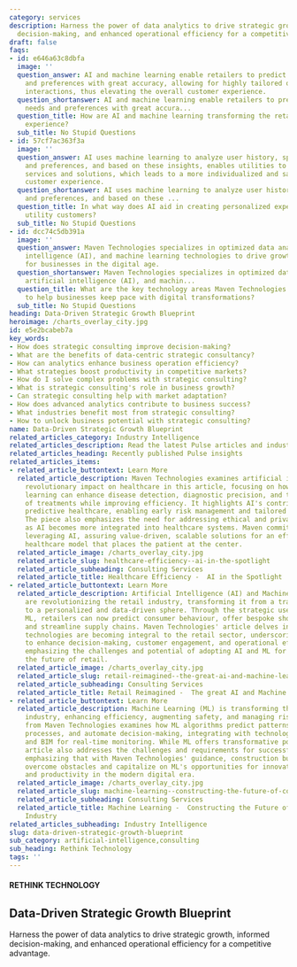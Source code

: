 ```yaml
---
category: services
description: Harness the power of data analytics to drive strategic growth, informed
  decision-making, and enhanced operational efficiency for a competitive advantage.
draft: false
faqs:
- id: e646a63c8dbfa
  image: ''
  question_answer: AI and machine learning enable retailers to predict customer needs
    and preferences with great accuracy, allowing for highly tailored offerings and
    interactions, thus elevating the overall customer experience.
  question_shortanswer: AI and machine learning enable retailers to predict customer
    needs and preferences with great accura...
  question_title: How are AI and machine learning transforming the retail customer
    experience?
  sub_title: No Stupid Questions
- id: 57cf7ac363f3a
  image: ''
  question_answer: AI uses machine learning to analyze user history, spot patterns
    and preferences, and based on these insights, enables utilities to offer customized
    services and solutions, which leads to a more individualized and satisfactory
    customer experience.
  question_shortanswer: AI uses machine learning to analyze user history, spot patterns
    and preferences, and based on these ...
  question_title: In what way does AI aid in creating personalized experiences for
    utility customers?
  sub_title: No Stupid Questions
- id: dcc74c5db391a
  image: ''
  question_answer: Maven Technologies specializes in optimized data analytics, artificial
    intelligence (AI), and machine learning technologies to drive growth and efficiency
    for businesses in the digital age.
  question_shortanswer: Maven Technologies specializes in optimized data analytics,
    artificial intelligence (AI), and machin...
  question_title: What are the key technology areas Maven Technologies focuses on
    to help businesses keep pace with digital transformations?
  sub_title: No Stupid Questions
heading: Data-Driven Strategic Growth Blueprint
heroimage: /charts_overlay_city.jpg
id: e5e2bcabeb7a
key_words:
- How does strategic consulting improve decision-making?
- What are the benefits of data-centric strategic consultancy?
- How can analytics enhance business operation efficiency?
- What strategies boost productivity in competitive markets?
- How do I solve complex problems with strategic consulting?
- What is strategic consulting's role in business growth?
- Can strategic consulting help with market adaptation?
- How does advanced analytics contribute to business success?
- What industries benefit most from strategic consulting?
- How to unlock business potential with strategic consulting?
name: Data-Driven Strategic Growth Blueprint
related_articles_category: Industry Intelligence
related_articles_description: Read the latest Pulse articles and industry insights.
related_articles_heading: Recently published Pulse insights
related_articles_items:
- related_article_buttontext: Learn More
  related_article_description: Maven Technologies examines artificial intelligence's
    revolutionary impact on healthcare in this article, focusing on how AI and machine
    learning can enhance disease detection, diagnostic precision, and the personalization
    of treatments while improving efficiency. It highlights AI's contributions to
    predictive healthcare, enabling early risk management and tailored patient care.
    The piece also emphasizes the need for addressing ethical and privacy concerns
    as AI becomes more integrated into healthcare systems. Maven commits to responsibly
    leveraging AI, assuring value-driven, scalable solutions for an efficient, cost-effective
    healthcare model that places the patient at the center.
  related_article_image: /charts_overlay_city.jpg
  related_article_slug: healthcare-efficiency--ai-in-the-spotlight
  related_article_subheading: Consulting Services
  related_article_title: Healthcare Efficiency -  AI in the Spotlight
- related_article_buttontext: Learn More
  related_article_description: Artificial Intelligence (AI) and Machine Learning (ML)
    are revolutionizing the retail industry, transforming it from a traditional marketplace
    to a personalized and data-driven sphere. Through the strategic use of AI and
    ML, retailers can now predict consumer behaviour, offer bespoke shopping experiences,
    and streamline supply chains. Maven Technologies' article delves into how these
    technologies are becoming integral to the retail sector, underscoring their capacity
    to enhance decision-making, customer engagement, and operational efficiency, while
    emphasizing the challenges and potential of adopting AI and ML for redefining
    the future of retail.
  related_article_image: /charts_overlay_city.jpg
  related_article_slug: retail-reimagined--the-great-ai-and-machine-learning-legend
  related_article_subheading: Consulting Services
  related_article_title: Retail Reimagined -  The great AI and Machine Learning legend
- related_article_buttontext: Learn More
  related_article_description: Machine Learning (ML) is transforming the construction
    industry, enhancing efficiency, augmenting safety, and managing risks. This article
    from Maven Technologies examines how ML algorithms predict patterns, streamline
    processes, and automate decision-making, integrating with technologies like IoT
    and BIM for real-time monitoring. While ML offers transformative potential, the
    article also addresses the challenges and requirements for successful integration,
    emphasizing that with Maven Technologies' guidance, construction businesses can
    overcome obstacles and capitalize on ML's opportunities for innovation, safety,
    and productivity in the modern digital era.
  related_article_image: /charts_overlay_city.jpg
  related_article_slug: machine-learning--constructing-the-future-of-construction-industry
  related_article_subheading: Consulting Services
  related_article_title: Machine Learning -  Constructing the Future of Construction
    Industry
related_articles_subheading: Industry Intelligence
slug: data-driven-strategic-growth-blueprint
sub_category: artificial-intelligence,consulting
sub_heading: Rethink Technology
tags: ''
---
```


#### RETHINK TECHNOLOGY
## Data-Driven Strategic Growth Blueprint
Harness the power of data analytics to drive strategic growth, informed decision-making, and enhanced operational efficiency for a competitive advantage.